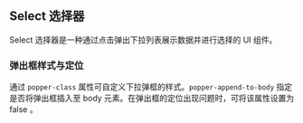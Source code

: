 <div class="demo-header">
<p class="overviewicon">
  <span class="wapi-form-dropdown"/>
</p>

## Select 选择器

<nova-uxlink widget-name="Dropdown"></nova-uxlink>

Select 选择器是一种通过点击弹出下拉列表展示数据并进行选择的 UI 组件。
</div>

### 弹出框样式与定位

通过 `popper-class` 属性可自定义下拉弹框的样式。`popper-append-to-body`	指定是否将弹出框插入至 body 元素。在弹出框的定位出现问题时，可将该属性设置为 false 。

<nova-demo-view link="select/popup-style-position"></nova-demo-view>

 <br>


